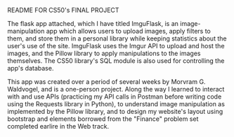 README FOR CS50's FINAL PROJECT

The flask app attached, which I have titled ImguFlask, is an image-manipulation app which allows users to upload images, apply filters to them, and store them in a personal library while keeping statistics about the user's use of the site. ImguFlask uses the Imgur API to upload and host the images, and the Pillow library to apply manipulations to the images themselves. The CS50 library's SQL module is also used for controlling the app's database.

This app was created over a period of several weeks by Morvram G. Waldvogel, and is a one-person project. Along the way I learned to interact with and use APIs (practicing my API calls in Postman before writing code using the Requests library in Python), to understand image manipulation as implemented by the Pillow library, and to design my website's layout using bootstrap and elements borrowed from the "Finance" problem set completed earlire in the Web track.
